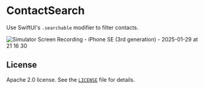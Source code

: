 # ContactSearch
Use SwiftUI's `.searchable` modifier to filter contacts.

![Simulator Screen Recording - iPhone SE (3rd generation) - 2025-01-29 at 21 16 30](https://github.com/user-attachments/assets/a5e7b72f-09d6-442d-93a0-57154ad7b764)

## License

Apache 2.0 license. See the [`LICENSE`](LICENSE) file for details.
